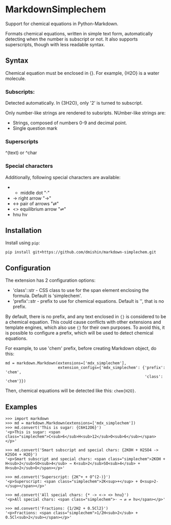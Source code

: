 MarkdownSimplechem
==================
Support for chemical equations in Python-Markdown.

Formats chemical equations, written in simple text form, automatically detecting 
when the number is subscript or not. It also supports superscripts, though with
less readable syntax.

Syntax
------
Chemical equation must be enclosed in {}. For example, {H2O} is a water molecule.

### Subscripts:
Detected automatically. In {3H2O}, only '2' is turned to subscript.

Only number-like strings are rendered to subsripts. NUmber-like strings are:

* Strings, composed of numbers 0-9 and decimal point.
* Single question mark

### Superscripts
^(text) or ^char

### Special characters
Additionally, following special characters are available:
* *    middle dot "·"
* ->   right arrow "→"
* <->  pair of arrows "⇄"
* <>   equilibrium arrow "⇌" 
* hnu  hν

Installation
------------
Install using `pip`:

    pip install git+https://github.com/dmishin/markdown-simplechem.git

Configuration
-------------
The extension has 2 configuration options:

* 'class'::str - CSS class to use for the span element enclosing the formula. Default is 'simplechem'.
* 'prefix'::str - prefix to use for chemical equations. Default is '', that is no prefix.

By default, there is no prefix, and any text enclosed in `{}` is considered to be a chemical equation.
This could cause conflicts with other extensions and template engines, which also use `{}` for their own purposes.
To avoid this, it is possible to configure a prefix, which will be used to detect chemical equations.

For example, to use 'chem' prefix, before creating Markdown object, do this:
    
    md = markdown.Markdown(extensions=['mdx_simplechem'],
                           extension_configs={'mdx_simplechem': {'prefix': 'chem', 
                                                                 'class': 'chem'}})

Then, chemical equations will be detected like this: `chem{H2O}`.

Examples
--------

	>>> import markdown
	>>> md = markdown.Markdown(extensions=['mdx_simplechem'])
	>>> md.convert('This is sugar: {C6H12O6}')
	'<p>This is sugar: <span class="simplechem">C<sub>6</sub>H<sub>12</sub>O<sub>6</sub></span></p>'

	>>> md.convert('Smart subscript and special chars: {2KOH + H2SO4 -> K2SO4 + H2O}')
	'<p>Smart subscript and special chars: <span class="simplechem">2KOH + H<sub>2</sub>SO<sub>4</sub> → K<sub>2</sub>SO<sub>4</sub> + H<sub>2</sub>O</span></p>'

	>>> md.convert('Superscript: {2K^+ + O^(2-)}')
	'<p>Superscript: <span class="simplechem">2K<sup>+</sup> + O<sup>2-</sup></span></p>'

	>>> md.convert('All special chars: {* -> <-> <> hnu}')
	'<p>All special chars: <span class="simplechem">· → ⇄ ⇌ hν</span></p>'

	>>> md.convert('Fractions: {1/2H2 + 0.5Cl2}')
	'<p>Fractions: <span class="simplechem">1/2H<sub>2</sub> + 0.5Cl<sub>2</sub></span></p>'
